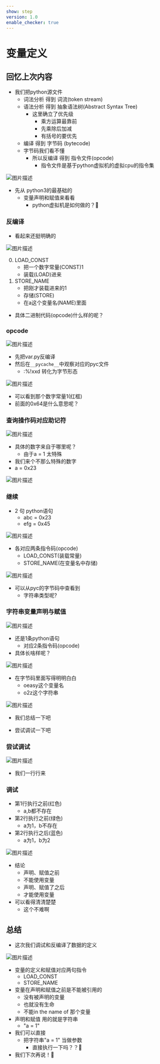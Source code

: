 ```yaml
---
show: step
version: 1.0
enable_checker: true
---
```


# 变量定义

## 回忆上次内容

- 我们把python源文件
	- 词法分析 得到 词流(token stream)
	- 语法分析 得到 抽象语法树(Abstract Syntax Tree)
		- 这里确立了优先级
			- 乘方运算最靠前
			- 先乘除后加减
			- 有括号的要优先
	- 编译 得到 字节码 (bytecode)
	- 字节码我们看不懂
		- 所以反编译 得到 指令文件(opcode)
			- 指令文件是基于python虚拟机的虚拟cpu的指令集

![图片描述](https://doc.shiyanlou.com/courses/uid1190679-20210815-1628992691650)
- 先从 python3的最基础的 
	- 变量声明和赋值来看看 
		- python虚拟机是如何做的？🤔

### 反编译

- 看起来还挺明确的

![图片描述](https://doc.shiyanlou.com/courses/uid1190679-20220730-1659149439876)

0. LOAD_CONST
	- 把一个数字常量(CONST)1
	- 装载(LOAD)进来
2. STORE_NAME
	- 把刚才装载进来的1
	- 存储(STORE)
	- 在a这个变量名(NAME)里面
- 具体二进制代码(opcode)什么样的呢？

### opcode

![图片描述](https://doc.shiyanlou.com/courses/uid1190679-20220730-1659152228762)

- 先把var.py反编译
- 然后在`__pycache__`中观察对应的pyc文件
	- :%!xxd 转化为字节形态

![图片描述](https://doc.shiyanlou.com/courses/uid1190679-20220730-1659152184477)

- 可以看到那个数字常量1(红框)
- 前面的0x64是什么意思呢？

### 查询操作码对应助记符

![图片描述](https://doc.shiyanlou.com/courses/uid1190679-20221029-1667011993750)

- 具体的数字来自于哪里呢？
	- 由于a = 1 太特殊
- 我们来个不那么特殊的数字
- a = 0x23

![图片描述](https://doc.shiyanlou.com/courses/uid1190679-20221029-1667015278850)

### 继续

- 2 句 python语句
	- abc = 0x23
	- efg = 0x45

![图片描述](https://doc.shiyanlou.com/courses/uid1190679-20221029-1667015387664)

- 各对应两条指令码(opcode)
	- LOAD_CONST(装载常量)
	- STORE_NAME(在变量名中存储)

![图片描述](https://doc.shiyanlou.com/courses/uid1190679-20221029-1667015703932)

- 可以从pyc的字节码中查看到
	- 字符串类型呢?

### 字符串变量声明与赋值

![图片描述](https://doc.shiyanlou.com/courses/uid1190679-20221029-1667015884213)

- 还是1条python语句
	- 对应2条指令码(opcode)
- 具体长啥样呢？

![图片描述](https://doc.shiyanlou.com/courses/uid1190679-20221029-1667019792817)

- 在字节码里面写得明明白白
	- oeasy这个变量名
	- o2z这个字符串

![图片描述](https://doc.shiyanlou.com/courses/uid1190679-20221029-1667020089649)

- 我们总结一下吧


- 尝试调试一下吧

### 尝试调试

![图片描述](https://doc.shiyanlou.com/courses/uid1190679-20220724-1658633855234)

- 我们一行行来

### 调试

- 第1行执行之前(红色)
	- a,b都不存在
- 第2行执行之前(绿色)
	- a为1，b不存在
- 第2行执行之后(蓝色)
	- a为1，b为2

![图片描述](https://doc.shiyanlou.com/courses/uid1190679-20220724-1658634127074)

- 结论
	- 声明、赋值之前
	- 不能使用变量
	- 声明、赋值了之后
	- 才能使用变量
- 可以看得清清楚楚
	- 这个不难啊

## 总结

- 这次我们调试和反编译了数据的定义

![图片描述](https://doc.shiyanlou.com/courses/uid1190679-20220727-1658928941006)

- 变量的定义和赋值对应两句指令
	- LOAD_CONST
	- STORE_NAME
- 变量在声明和赋值之前是不能被引用的
	- 没有被声明的变量
	- 也就没有生命
	- 不能in the name of 那个变量
- 声明和赋值 用的就是字符串
	- "a = 1"
- 我们可以直接
	- 把字符串"a = 1" 当做参数
		- 直接执行一下吗？？🤔
- 我们下次再说！👋






